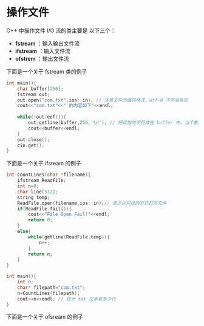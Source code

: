 # 操作文件

C++ 中操作文件 I/O 流的类主要是 以下三个：

- **fstream** ：输入输出文件流
- **ifstream** ：输入文件流
- **ofstrem** ：输出文件流

下面是一个关于 fstream 类的例子

```c++
int main(){
	char buffer[256];
	fstream out;
	out.open("com.txt",ios::in); // 注意文件的编码格式，utf-8 不然会乱码 
	cout<<"com.txt"<<" 的内容如下"<<endl;
	
	while(!out.eof()){
		out.getline(buffer,256,'\n'); // 把读取的字符放在 buffer 中，当个数达到 256 个或者遇到换行符就结束读取。 
		cout<<buffer<<endl;
	}
	out.close();
	cin.get();
} 
```

下面是一个关于 ifsream 的例子

```cpp
int CountLines(char *filename){
	ifstream ReadFile;
	int n=0;
	char line[512];
	string temp;
	ReadFile.open(filename,ios::in);// 表示以只读的方式打开文件
	if(ReadFile.fail()){
		cout<<"File Open Fail!"<<endl;
		return 0;
	} 
	else{
		while(getline(ReadFile,temp)){
			n++;
		}
		return n;
	}
}

int main(){
	int n;
	char* filepath="com.txt";
	n=CountLines(filepath);
	cout<<n<<endl; // 统计 txt 文本有多少行
} 
```

下面是一个关于 ofsream 的例子
